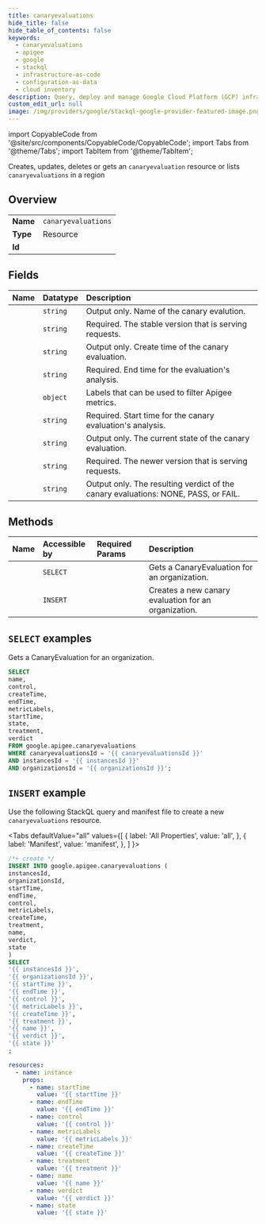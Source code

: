 ```yaml
---
title: canaryevaluations
hide_title: false
hide_table_of_contents: false
keywords:
  - canaryevaluations
  - apigee
  - google
  - stackql
  - infrastructure-as-code
  - configuration-as-data
  - cloud inventory
description: Query, deploy and manage Google Cloud Platform (GCP) infrastructure and resources using SQL
custom_edit_url: null
image: /img/providers/google/stackql-google-provider-featured-image.png
---
```


import CopyableCode from '@site/src/components/CopyableCode/CopyableCode';
import Tabs from '@theme/Tabs';
import TabItem from '@theme/TabItem';

Creates, updates, deletes or gets an <code>canaryevaluation</code> resource or lists <code>canaryevaluations</code> in a region

## Overview
<table><tbody>
<tr><td><b>Name</b></td><td><code>canaryevaluations</code></td></tr>
<tr><td><b>Type</b></td><td>Resource</td></tr>
<tr><td><b>Id</b></td><td><CopyableCode code="google.apigee.canaryevaluations" /></td></tr>
</tbody></table>

## Fields
| Name | Datatype | Description |
|:-----|:---------|:------------|
| <CopyableCode code="name" /> | `string` | Output only. Name of the canary evalution. |
| <CopyableCode code="control" /> | `string` | Required. The stable version that is serving requests. |
| <CopyableCode code="createTime" /> | `string` | Output only. Create time of the canary evaluation. |
| <CopyableCode code="endTime" /> | `string` | Required. End time for the evaluation's analysis. |
| <CopyableCode code="metricLabels" /> | `object` | Labels that can be used to filter Apigee metrics. |
| <CopyableCode code="startTime" /> | `string` | Required. Start time for the canary evaluation's analysis. |
| <CopyableCode code="state" /> | `string` | Output only. The current state of the canary evaluation. |
| <CopyableCode code="treatment" /> | `string` | Required. The newer version that is serving requests. |
| <CopyableCode code="verdict" /> | `string` | Output only. The resulting verdict of the canary evaluations: NONE, PASS, or FAIL. |

## Methods
| Name | Accessible by | Required Params | Description |
|:-----|:--------------|:----------------|:------------|
| <CopyableCode code="organizations_instances_canaryevaluations_get" /> | `SELECT` | <CopyableCode code="canaryevaluationsId, instancesId, organizationsId" /> | Gets a CanaryEvaluation for an organization. |
| <CopyableCode code="organizations_instances_canaryevaluations_create" /> | `INSERT` | <CopyableCode code="instancesId, organizationsId" /> | Creates a new canary evaluation for an organization. |

## `SELECT` examples

Gets a CanaryEvaluation for an organization.

```sql
SELECT
name,
control,
createTime,
endTime,
metricLabels,
startTime,
state,
treatment,
verdict
FROM google.apigee.canaryevaluations
WHERE canaryevaluationsId = '{{ canaryevaluationsId }}'
AND instancesId = '{{ instancesId }}'
AND organizationsId = '{{ organizationsId }}'; 
```

## `INSERT` example

Use the following StackQL query and manifest file to create a new <code>canaryevaluations</code> resource.

<Tabs
    defaultValue="all"
    values={[
        { label: 'All Properties', value: 'all', },
        { label: 'Manifest', value: 'manifest', },
    ]
}>
<TabItem value="all">

```sql
/*+ create */
INSERT INTO google.apigee.canaryevaluations (
instancesId,
organizationsId,
startTime,
endTime,
control,
metricLabels,
createTime,
treatment,
name,
verdict,
state
)
SELECT 
'{{ instancesId }}',
'{{ organizationsId }}',
'{{ startTime }}',
'{{ endTime }}',
'{{ control }}',
'{{ metricLabels }}',
'{{ createTime }}',
'{{ treatment }}',
'{{ name }}',
'{{ verdict }}',
'{{ state }}'
;
```
</TabItem>
<TabItem value="manifest">

```yaml
resources:
  - name: instance
    props:
      - name: startTime
        value: '{{ startTime }}'
      - name: endTime
        value: '{{ endTime }}'
      - name: control
        value: '{{ control }}'
      - name: metricLabels
        value: '{{ metricLabels }}'
      - name: createTime
        value: '{{ createTime }}'
      - name: treatment
        value: '{{ treatment }}'
      - name: name
        value: '{{ name }}'
      - name: verdict
        value: '{{ verdict }}'
      - name: state
        value: '{{ state }}'

```
</TabItem>
</Tabs>
